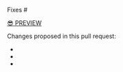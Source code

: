 Fixes #<PUT ISSUE NUM HERE>

[:sunglasses: PREVIEW](https://federalist-proxy.app.cloud.gov/preview/ONRR/doi-extractives-data/BRANCH_NAME/)

Changes proposed in this pull request:

-
-
-
